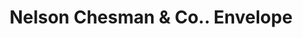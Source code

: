 ---
doi: 10.7916/D8C54Z1Q
date_other: unknown
date_other_textual: unknown
form: printed ephemera
genre:
- Envelopes
name:
- Nelson Chesman & Co.
object_in_context_url: https://biggert.cul.columbia.edu/items/view/ave_biggert_01814
subject_hierarchical_geographic:
- St. Louis, Missouri, United States
subject_name:
- Nelson Chesman & Co.
title: Nelson Chesman & Co.. Envelope
sort_title: Nelson Chesman & Co.. Envelope
call_number: ave_biggert_01814
coordinates:
- 38.62722222222222,-90.19777777777779
pid: ave_biggert_01814
identifiers: ave_biggert_01814
thumbnail: false
permalink: /biggert/ave_biggert_01814/
layout: iiif-image-page
---